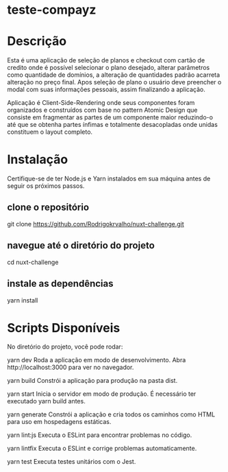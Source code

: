 # teste-compayz

# Descrição
Esta é uma aplicação de seleção de planos e checkout com cartão de credito onde é possível selecionar o plano desejado, alterar parâmetros como quantidade de domínios,  a alteração de quantidades padrão acarreta alteração no preço final. Apos seleção de plano o usuário deve preencher o modal com suas informações pessoais, assim finalizando a aplicação.

Aplicação é Client-Side-Rendering onde seus componentes  foram organizados e construídos com base no pattern Atomic Design que consiste em fragmentar as partes de um componente maior reduzindo-o até que se obtenha partes ínfimas e totalmente desacopladas onde unidas constituem  o layout completo.

# Instalação
Certifique-se de ter Node.js e Yarn instalados em sua máquina antes de seguir os próximos passos.

## clone o repositório
git clone https://github.com/Rodrigokrvalho/nuxt-challenge.git

## navegue até o diretório do projeto
cd nuxt-challenge

## instale as dependências
yarn install

# Scripts Disponíveis
No diretório do projeto, você pode rodar:

yarn dev
Roda a aplicação em modo de desenvolvimento.
Abra http://localhost:3000 para ver no navegador.

yarn build
Constrói a aplicação para produção na pasta dist.

yarn start
Inicia o servidor em modo de produção. É necessário ter executado yarn build antes.

yarn generate
Constrói a aplicação e cria todos os caminhos como HTML para uso em hospedagens estáticas.

yarn lint:js
Executa o ESLint para encontrar problemas no código.

yarn lintfix
Executa o ESLint e corrige problemas automaticamente.

yarn test
Executa testes unitários com o Jest.
